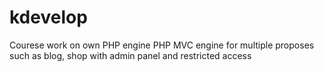# kdevelop
Courese work on own PHP engine
PHP MVC engine for multiple proposes such as blog, shop with admin panel and restricted access
